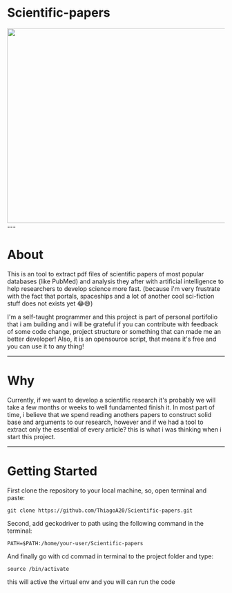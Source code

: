 # Scientific-papers

<img src="https://media.giphy.com/media/EOuhCaRCC6auMrgJmx/giphy.gif" width="700" height="450"/>
---

# About

This is an tool to extract pdf files of scientific papers of most popular databases (like PubMed) and analysis they after with artificial intelligence to help researchers to develop science more fast. (because i'm very frustrate with the fact that portals, spaceships and a lot of another cool sci-fiction stuff does not exists yet 😂😅)

I'm a self-taught programmer and this project is part of personal portifolio that i am building and i will be grateful if you can contribute with feedback of some code change, project structure or something that can made me an better developer! Also, it is an opensource script, that means it's free and you can use it to any thing!

---

# Why

Currently, if we want to develop a scientific research it's probably we will take a few months or weeks to well fundamented finish it. In most part of time, i believe that we spend reading anothers papers to construct solid base and arguments to our research, however and if we had a tool to extract only the essential of every article? this is what i was thinking when i start this project.

---

# Getting Started

First clone the repository to your local machine, so, open terminal and paste:

```git clone https://github.com/ThiagoA20/Scientific-papers.git```

Second, add geckodriver to path using the following command in the terminal:

```PATH=$PATH:/home/your-user/Scientific-papers```

And finally go with cd commad in terminal to the project folder and type:

```source /bin/activate```

this will active the virtual env and you will can run the code
